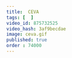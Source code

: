 ```yaml
---
title:  CEVA
tags: [  ]
video_id: 875732525
video_hash: 3af9becdae
image: ceva.gif
published: true
order : 74000
---
```

